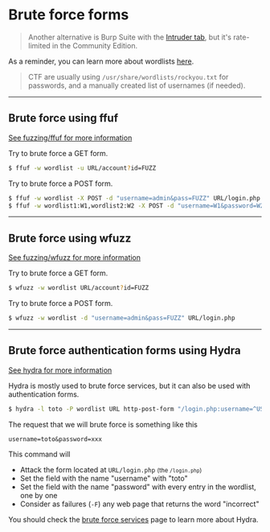 # Brute force forms

<div class="row row-cols-md-2"><div>

> Another alternative is Burp Suite with the [Intruder tab](/cybersecurity/exploitation/web/burpsuite/index.md), but it's rate-limited in the Community Edition.
</div><div>

As a reminder, you can learn more about wordlists [here](/cybersecurity/exploitation/general/index.md#-wordlists-).

> CTF are usually using `/usr/share/wordlists/rockyou.txt` for passwords, and a manually created list of usernames (if needed).
</div></div>

<hr class="sep-both">

## Brute force using ffuf

[See fuzzing/ffuf for more information](../fuzz/index.md#ffuf---fuzz-faster-u-fool)

<div class="row row-cols-md-2"><div>

Try to brute force a GET form.

```bash
$ ffuf -w wordlist -u URL/account?id=FUZZ
```
</div><div>

Try to brute force a POST form.

```bash
$ ffuf -w wordlist -X POST -d "username=admin&pass=FUZZ" URL/login.php
$ ffuf -w wordlist1:W1,wordlist2:W2 -X POST -d "username=W1&password=W2" -u URL/login.php
```
</div></div>

<hr class="sep-both">

## Brute force using wfuzz

[See fuzzing/wfuzz for more information](../fuzz/index.md#wfuzz---web-application-fuzzer)

<div class="row row-cols-md-2"><div>

Try to brute force a GET form.

```bash
$ wfuzz -w wordlist URL/account?id=FUZZ
```
</div><div>

Try to brute force a POST form.

```bash
$ wfuzz -w wordlist -d "username=admin&pass=FUZZ" URL/login.php
```
</div></div>

<hr class="sep-both">

## Brute force authentication forms using Hydra

[See hydra for more information](/cybersecurity/exploitation/services/bruteforce.md#hydra)

<div class="row row-cols-md-2"><div>

Hydra is mostly used to brute force services, but it can also be used with authentication forms.

```bash
$ hydra -l toto -P wordlist URL http-post-form "/login.php:username=^USER^&password=^PASS^:F=incorrect" -V
```

<p class="mt-3">The request that we will brute force is something like this</p>

```none
username=toto&password=xxx
```
</div><div>

This command will

* Attack the form located at `URL/login.php` <small>(the `/login.php`)</small>
* Set the field with the name "username" with "toto"
* Set the field with the name "password" with every entry in the wordlist, one by one
* Consider as failures (`-F`) any web page that returns the word "incorrect"

You should check the [brute force services](/cybersecurity/exploitation/services/bruteforce.md) page to learn more about Hydra.
</div></div>